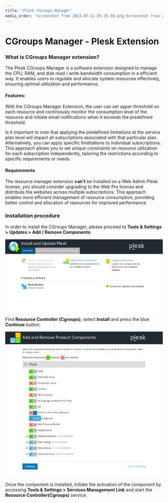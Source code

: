 ```yaml
---
title: 'Plesk CGroups Manager'
media_order: 'Screenshot from 2023-07-11 07-15-50.png,Screenshot from 2023-07-11 07-19-55.png'
---
```


# CGroups Manager - Plesk Extension

### What is CGroups Manager extension?

The Plesk CGroups Manager is a software extension designed to manage the CPU, RAM, and disk read / write bandwidth consumption in a efficient way. It enables users to regulate and allocate system resources effectively, ensuring optimal utilization and performance.

#### Features:

With the CGroups Manager Extension, the user can set upper threshold on each resource and continiously monitor the consumption level of the resource and initiate email notifications when it exceeds the predefined threshold. 

Is it important to note that applying the predefined limitations at the service plan level will impact all subscriptions associated with that particular plan. Alternatively, you can apply specific limititations to individual subscriptions. This approach allows you to set unique constraints on resource utilization for each subscription independently, tailoring the restrictions according to specific requirements or needs.

#### Requirements

The resource manager extension **can't** be installed on a Web Admin Plesk license, you should consider upgrading to the Web Pro license and distribute the websites across multiple subscriptions. This approach enables more efficient management of resource consumption, providing better control and allocation of resources for improved performance.

### Installation procedure

In order to install the CGroups Manager, please proceed to **Tools & Settings > Updates > Add / Remove Components**:

![Screenshot%20from%202023-07-11%2007-15-50](Screenshot%20from%202023-07-11%2007-15-50.png "Screenshot%20from%202023-07-11%2007-15-50")

Find **Resource Controller (Cgroups)**, select **Install** and press the blue **Continue** button:

![Screenshot%20from%202023-07-11%2007-19-55](Screenshot%20from%202023-07-11%2007-19-55.png "Screenshot%20from%202023-07-11%2007-19-55")

Once the component is installed, initiate the activation of the component by accessing **Tools & Settings > Services Management Link** and start the **Resource Controller(Cgroups)** service:







